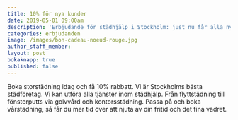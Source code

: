 ```yaml
---
title: 10% för nya kunder
date: 2019-05-01 09:00am
description: 'Erbjudande för städhjälp i Stockholm: just nu får alla nya kunder 10% i rabbatt!'
categories: erbjudanden
image: /images/bon-cadeau-noeud-rouge.jpg
author_staff_member:
layout: post
bokaknapp: true
published: false
---
```

Boka storstädning idag och få 10% rabbatt. Vi är Stockholms bästa städföretag. Vi kan utföra alla tjänster inom städhjälp. Från flyttstädning till fönsterputts via golvvård och kontorsstädning. Passa på och boka vårstädning, så får du mer tid över att njuta av din fritid och det fina vädret.